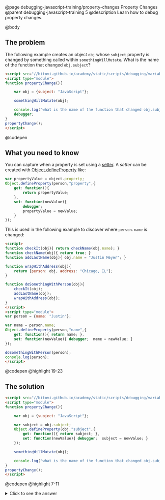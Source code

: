 @page debugging-javascript-training/property-changes Property Changes
@parent debugging-javascript-training 5
@description Learn how to debug property changes.

@body

## The problem

The following example creates an object `obj` whose `subject` property is changed
by something called within `somethingWillMutate`.  What is the name of the
function that changed `obj.subject`?

```html
<script src="//bitovi.github.io/academy/static/scripts/debugging/variables.js"></script>
<script type="module">
function propertyChange(){

    var obj = {subject: "JavaScript"};

    somethingWillMutate(obj);

    console.log("what is the name of the function that changed obj.subject?");
    debugger;
}
propertyChange();
</script>
```
@codepen

## What you need to know

You can capture when a property is set using a [setter](https://developer.mozilla.org/en-US/docs/Web/JavaScript/Reference/Functions/set).  A _setter_ can be created with [Object.defineProperty](https://developer.mozilla.org/en-US/docs/Web/JavaScript/Reference/Global_Objects/Object/defineProperty) like:

```js
var propertyValue = object.property;
Object.defineProperty(person,"property",{
    get: function(){
        return propertyValue;
    },
    set: function(newValue){
        debugger;  
        propertyValue = newValue;
    }
});
```

This is used in the following example to discover where `person.name` is changed:

```html
<script>
function checkIt(obj){ return checkName(obj.name); }
function checkName(obj){ return true; }
function addLastName(obj){ obj.name = "Justin Meyer"; }

function wrapWithAddress(obj){
    return {person: obj, address: "Chicago, IL"};
}

function doSomethingWithPerson(obj){
    checkIt(obj);
    addLastName(obj);
    wrapWithAddress(obj);
}
</script>
<script type="module">
var person = {name: "Justin"};

var name = person.name;
Object.defineProperty(person,"name",{
    get: function(){ return name; },
    set: function(newValue){ debugger;  name = newValue; }
});

doSomethingWithPerson(person);
console.log(person);
</script>
```
@codepen
@highlight 19-23

## The solution

```html
<script src="//bitovi.github.io/academy/static/scripts/debugging/variables.js"></script>
<script type="module">
function propertyChange(){

    var obj = {subject: "JavaScript"};

    var subject = obj.subject;
    Object.defineProperty(obj,"subject",{
        get: function(){ return subject; },
        set: function(newValue){ debugger;  subject = newValue; }
    });

    somethingWillMutate(obj);

    console.log("what is the name of the function that changed obj.subject?");
}
propertyChange();
</script>
```
@codepen
@highlight 7-11

<details>
<summary>Click to see the answer</summary>

The answer is `g`.

</details>
